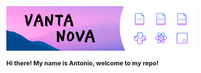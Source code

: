 <img align="center" src="https://github.com/vantanova/vantanova/blob/main/GitBanner.png?raw=true"/>


### Hi there! My name is Antonio, welcome to my repo! 

<!--
**vantanova/vantanova** is a ✨ _special_ ✨ repository because its `README.md` (this file) appears on your GitHub profile.

[![Gmail](https://img.shields.io/badge/-gmail-%23D14836?style=for-the-badge&logo=Gmail&logoColor=white)](mailto:antonio.aguilar@gmail.com)
[![LinkedIn](https://img.shields.io/badge/LinkedIn-0077B5?style=for-the-badge&logo=linkedin&logoColor=white)](https://www.linkedin.com/in/https://www.linkedin.com/in/antonio-aguilar-2b99a21b3/)

🌟 Check out my portfolio [here](https://www.vantanova.com)
